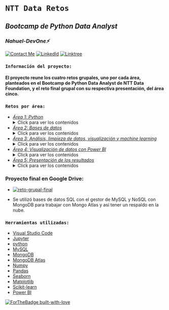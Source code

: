 # **`NTT Data Retos`** 
## *Bootcamp de Python Data Analyst* 
### *Nahuel-DevOne⚡*
[![Contact Me](https://img.shields.io/badge/Email-informational?style=for-the-badge&logo=Mail.Ru&logoColor=fff&color=c6362c)](mailto:nahue.developer1@gmail.com)
[![LinkedId](https://img.shields.io/badge/LinkedIn-informational?style=for-the-badge&logo=linkedin&logoColor=fff&color=0274b3)](https://www.linkedin.com/in/nahuel-developer/)
[![Linktree](https://img.shields.io/badge/-Linktree-323330?style=for-the-badge&logo=linktree&logoColor=1de9b6)](https://linktr.ee/nahuel.lopez)

### **`Información del proyecto:`**

#### El proyecto reune los cuatro retos grupales, uno por cada área, planteados en el Bootcamp de Python Data Analyst de NTT Data Foundation, y el reto final grupal con su respectiva presentación, del área cinco.

### **`Retos por área:`**
  - [*Área 1: Python*](https://drive.google.com/drive/folders/1YBgmikYQwsyAMwzDGFf6ZQpBl-SI02B5?usp=sharing)
    <details>
      <summary>Click para ver los contenidos</summary>
      - Editor de código
      - Introducción a la programación con Python
      - Control de flujo, bucles y expresiones anidadas
      - Listas, tuplas, sets y diccionarios
      - Funciones y librerías
      - Ejercicios
      </details>
  - [*Área 2: Bases de datos*](https://drive.google.com/drive/folders/1YBgmikYQwsyAMwzDGFf6ZQpBl-SI02B5?usp=sharing)
    <details>
      <summary>Click para ver los contenidos</summary>
      - Bases de datos y SQL
      - Diagramas de entidad-relación (DER)
      - MySQL
      - phpMyAdmin - Workbench
      - MongoDB - MongoDB Compass - Mongo Atlas
      - Python y bases de datos. Conexión a MySQL y a MongoDB
      - Ejercicios
      </details>
  - [*Área 3: Análisis, limpieza de datos, visualización y machine learning*](https://drive.google.com/drive/folders/1YBgmikYQwsyAMwzDGFf6ZQpBl-SI02B5?usp=sharing)
    <details>
      <summary>Click para ver los contenidos</summary>
      - Numpy
      - Pandas
      - Matplotlib
      - Plotly
      - Seaborn
      - Carga de datos
      - Estructuras de datos
      - Estadística básica
      - localización, filtrado, asignaciones, agrupaciones y otras operaciones
      - EDA inicial
      - Missing y Outliers
      - Transformación y selección de variables
      - Scikit-Learn
      - Técnicas de validación de algoritmos
      - Métricas
      - Balanceo de datos
      - Machine Learning
      - Modelos de regresión
      - Modelos de clasificación
      - Modelos de aprendizaje no supervisado
      - Ejercicios
     </details>
  - [*Área 4: Visualización de datos con Power BI*](https://drive.google.com/drive/folders/1YBgmikYQwsyAMwzDGFf6ZQpBl-SI02B5?usp=sharing)
    <details>
      <summary>Click para ver los contenidos</summary>
      - Matplotlib
      - Plotly
      - Dash
      - Power BI
      - Visualización de datos
      - DAX, publicación de informes y anexos
      - Ejercicios
     </details>
  - [*Área 5: Presentación de los resultados*](https://drive.google.com/drive/folders/1YBgmikYQwsyAMwzDGFf6ZQpBl-SI02B5?usp=sharing)
    <details>
      <summary>Click para ver los contenidos</summary>
      - Buenas prácticas, metologías de proyecto y presentación final de resultados
      - Exposición de la presentación
      - Cuestionarios
     </details>

### **Proyecto final en Google Drive:**

- [![reto-grupal-final](https://img.shields.io/badge/Reto_Grupal_Final-informational?style=for-the-badge&logo=google-drive&logoColor=blue&color=grey)](https://drive.google.com/drive/folders/1vbxgG4RCvaJ9SiYPCNJBi-aAPpqqZKCf?usp=sharing)

- Se utilizó bases de datos SQL con el gestor de MySQL y NoSQL con MongoDB para trabajar con Mongo Atlas y así tener un respaldo en la nube.

### **`Herramientas utilizadas:`**

- [Visual Studio Code](https://code.visualstudio.com/)
- [Jupyter](https://jupyter.org/)
- [python](https://www.python.org/)
- [MySQL](https://www.mysql.com/)
- [MongoDB](https://www.mongodb.com/)
- [MongoDB Atlas](https://www.mongodb.com/atlas/database)
- [Numpy](https://numpy.org/)
- [Pandas](https://pandas.pydata.org/)
- [Seaborn](https://seaborn.pydata.org/)
- [Matplotlib](https://matplotlib.org/)
- [Scikit-learn](https://scikit-learn.org/stable/)
- [Power BI](https://powerbi.microsoft.com/es-es/)


<!-- ### **`Screenshots:`** -->

<!-- ### 1. Home:
## ![](public/images/flujo-compra/home.png)

### 2. Detalle del producto seleccionado:

## ![](public/images/flujo-compra/detalle-producto.png)

### 3. Carrito de compras, con productos seleccionados:

## ![](public/images/flujo-compra/carrito-compra.png) -->

<!-- ### **`Componentes:`** -->

<!-- ## 1. *Error*
## 2. *Formulario*
## 3. *Header*
## 4. *ListadoPacientes*
## 5. *Paciente* -->

  <!-- Hecho con amor -->
[![ForTheBadge built-with-love](http://ForTheBadge.com/images/badges/built-with-love.svg)](https://GitHub.com/Nahuel-Devone/)